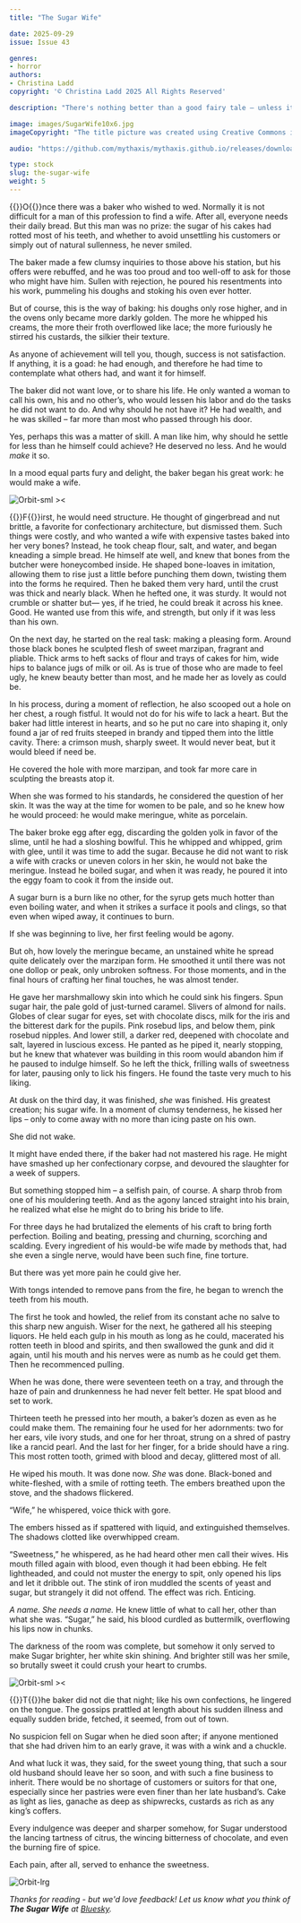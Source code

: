 ```yaml
---
title: "The Sugar Wife"

date: 2025-09-29
issue: Issue 43

genres:
- horror
authors:
- Christina Ladd
copyright: '© Christina Ladd 2025 All Rights Reserved'

description: "There's nothing better than a good fairy tale – unless it's a wince-inducing horror story wearing the skin of one! Christina Ladd serves up a sweet-toothed delight for those with a taste for the macabre. Hard to say whether or not it will leave you hungry for more…"

image: images/SugarWife10x6.jpg
imageCopyright: "The title picture was created using Creative Commons images by [Pixabay](https://www.pexels.com/photo/person-wearing-red-dress-45178/), [amayaeguizabal](https://pixabay.com/photos/hedgehog-cute-animal-little-nature-1215140/) and [unknown](https://pixabay.com/photos/scheepmakers-crowned-pigeon-bird-3373811/) - many thanks!"

audio: "https://github.com/mythaxis/mythaxis.github.io/releases/download/i43/5.The.Sugar.Wife.mp3"

type: stock
slug: the-sugar-wife
weight: 5
---
```


{{<glyph>}}O{{</glyph>}}nce there was a baker who wished to wed. Normally it is not difficult for a man of this profession to find a wife. After all, everyone needs their daily bread. But this man was no prize: the sugar of his cakes had rotted most of his teeth, and whether to avoid unsettling his customers or simply out of natural sullenness, he never smiled. 

The baker made a few clumsy inquiries to those above his station, but his offers were rebuffed, and he was too proud and too well-off to ask for those who might have him. Sullen with rejection, he poured his resentments into his work, pummeling his doughs and stoking his oven ever hotter.

But of course, this is the way of baking: his doughs only rose higher, and in the ovens only became more darkly golden. The more he whipped his creams, the more their froth overflowed like lace; the more furiously he stirred his custards, the silkier their texture. 

As anyone of achievement will tell you, though, success is not satisfaction. If anything, it is a goad: he had enough, and therefore he had time to contemplate what others had, and want it for himself. 

The baker did not want love, or to share his life. He only wanted a woman to call his own, his and no other’s, who would lessen his labor and do the tasks he did not want to do. And why should he not have it? He had wealth, and he was skilled – far more than most who passed through his door. 

Yes, perhaps this was a matter of skill. A man like him, why should he settle for less than he himself could achieve? He deserved no less. And he would *make* it so. 

In a  mood equal parts fury and delight, the baker began his great work: he would make a wife.

![Orbit-sml ><](images/Orbit.svg)

{{<glyph>}}F{{</glyph>}}irst, he would need structure. He thought of gingerbread and nut brittle, a favorite for confectionary architecture, but dismissed them. Such things were costly, and who wanted a wife with expensive tastes baked into her very bones? Instead, he took cheap flour, salt, and water, and began kneading a simple bread. He himself ate well, and knew that bones from the butcher were honeycombed inside. He shaped bone-loaves in imitation, allowing them to rise just a little before punching them down, twisting them into the forms he required. Then he baked them very hard, until the crust was thick and nearly black. When he hefted one, it was sturdy. It would not crumble or shatter but— yes, if he tried, he could break it across his knee. Good. He wanted use from this wife, and strength, but only if it was less than his own.

On the next day, he started on the real task: making a pleasing form. Around those black bones he sculpted flesh of sweet marzipan, fragrant and pliable. Thick arms to heft sacks of flour and trays of cakes for him, wide hips to balance jugs of milk or oil. As is true of those who are made to feel ugly, he knew beauty better than most, and he made her as lovely as could be.

In his process, during a moment of reflection, he also scooped out a hole on her chest, a rough fistful. It would not do for his wife to lack a heart. But the baker had little interest in hearts, and so he put no care into shaping it, only found a jar of red fruits steeped in brandy and tipped them into the little cavity. There: a crimson mush, sharply sweet. It would never beat, but it would bleed if need be. 

He covered the hole with more marzipan, and took far more care in sculpting the breasts atop it. 

When she was formed to his standards, he considered the question of her skin. It was the way at the time for women to be pale, and so he knew how he would proceed: he would make meringue, white as porcelain.

The baker broke egg after egg, discarding the golden yolk in favor of the slime, until he had a sloshing bowlful. This he whipped and whipped, grim with glee, until it was time to add the sugar. Because he did not want to risk a wife with cracks or uneven colors in her skin, he would not bake the meringue. Instead he boiled sugar, and when it was ready, he poured it into the eggy foam to cook it from the inside out.

A sugar burn is a burn like no other, for the syrup gets much hotter than even boiling water, and when it strikes a surface it pools and clings, so that even when wiped away, it continues to burn. 

If she was beginning to live, her first feeling would be agony.

But oh, how lovely the meringue became, an unstained white he spread quite delicately over the marzipan form. He smoothed it until there was not one dollop or peak, only unbroken softness. For those moments, and in the final hours of crafting her final touches, he was almost tender.

 He gave her marshmallowy skin into which he could sink his fingers. Spun sugar hair, the pale gold of just-turned caramel. Slivers of almond for nails. Globes of clear sugar for eyes, set with chocolate discs, milk for the iris and the bitterest dark for the pupils. Pink rosebud lips, and below them, pink rosebud nipples. And lower still, a darker red, deepened with chocolate and salt, layered in luscious excess. He panted as he piped it, nearly stopping, but he knew that whatever was building in this room would abandon him if he paused to indulge himself. So he left the thick, frilling walls of sweetness for later, pausing only to lick his fingers. He found the taste very much to his liking. 

At dusk on the third day, it was finished, *she* was finished. His greatest creation; his sugar wife. In a moment of clumsy tenderness, he kissed her lips – only to come away with no more than icing paste on his own.

She did not wake. 

It might have ended there, if the baker had not mastered his rage. He might have smashed up her confectionary corpse, and devoured the slaughter for a week of suppers. 

But something stopped him – a selfish pain, of course. A sharp throb from one of his mouldering teeth. And as the agony lanced straight into his brain, he realized what else he might do to bring his bride to life. 

For three days he had brutalized the elements of his craft to bring forth perfection. Boiling and beating, pressing and churning, scorching and scalding. Every ingredient of his would-be wife made by methods that, had she even a single nerve, would have been such fine, fine torture. 

But there was yet more pain he could give her.

With tongs intended to remove pans from the fire, he began to wrench the teeth from his mouth. 

The first he took and howled, the relief from its constant ache no salve to this sharp new anguish. Wiser for the next, he gathered all his steeping liquors. He held each gulp in his mouth as long as he could, macerated his rotten teeth in blood and spirits, and then swallowed the gunk and did it again, until his mouth and his nerves were as numb as he could get them. Then he recommenced pulling.

When he was done, there were seventeen teeth on a tray, and through the haze of pain and drunkenness he had never felt better. He spat blood and set to work.

Thirteen teeth he pressed into her mouth, a baker’s dozen as even as he could make them. The remaining four he used for her adornments: two for her ears, vile ivory studs, and one for her throat, strung on a shred of pastry like a rancid pearl. And the last for her finger, for a bride should have a ring. This most rotten tooth, grimed with blood and decay, glittered most of all. 

He wiped his mouth. It was done now. *She* was done. Black-boned and white-fleshed, with a smile of rotting teeth. The embers breathed upon the stove, and the shadows flickered.

“Wife,” he whispered, voice thick with gore. 

The embers hissed as if spattered with liquid, and extinguished themselves. The shadows clotted like overwhipped cream. 

“Sweetness,” he whispered, as he had heard other men call their wives. His mouth filled again with blood, even though it had been ebbing. He felt lightheaded, and could not muster the energy to spit, only opened his lips and let it dribble out. The stink of iron muddled the scents of yeast and sugar, but strangely it did not offend. The effect was rich. Enticing.   

*A name. She needs a name.* He knew little of what to call her, other than what she was. “Sugar,” he said, his blood curdled as buttermilk, overflowing his lips now in chunks. 

The darkness of the room was complete, but somehow it only served to make Sugar brighter, her white skin shining. And brighter still was her smile, so brutally sweet it could crush your heart to crumbs.

![Orbit-sml ><](images/Orbit.svg)

{{<glyph>}}T{{</glyph>}}he baker did not die that night; like his own confections, he lingered on the tongue. The gossips prattled at length about his sudden illness and equally sudden bride, fetched, it seemed, from out of town. 

No suspicion fell on Sugar when he died soon after; if anyone mentioned that she had driven him to an early grave, it was with a wink and a chuckle. 

And what luck it was, they said, for the sweet young thing, that such a sour old husband should leave her so soon, and with such a fine business to inherit. There would be no shortage of customers or suitors for that one, especially since her pastries were even finer than her late husband’s. Cake as light as lies, ganache as deep as shipwrecks, custards as rich as any king’s coffers. 

Every indulgence was deeper and sharper somehow, for Sugar understood the lancing tartness of citrus, the wincing bitterness of chocolate, and even the burning fire of spice. 

Each pain, after all, served to enhance the sweetness.

![Orbit-lrg](images/Orbit.svg)

*Thanks for reading - but we'd love feedback! Let us know what you think of **The Sugar Wife** at [Bluesky](https://bsky.app/profile/mythaxis.bsky.social).*
